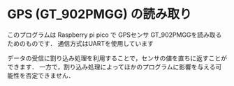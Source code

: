 # GPS (GT_902PMGG) の読み取り
このプログラムは Raspberry pi pico で GPSセンサ GT_902PMGGを読み取るためのものです．
通信方式はUARTを使用しています

データの受信に割り込み処理を利用することで，センサの値を直ちに返すことができます．
一方で，割り込み処理によってほかのプログラムに影響を与える可能性を否定できません．